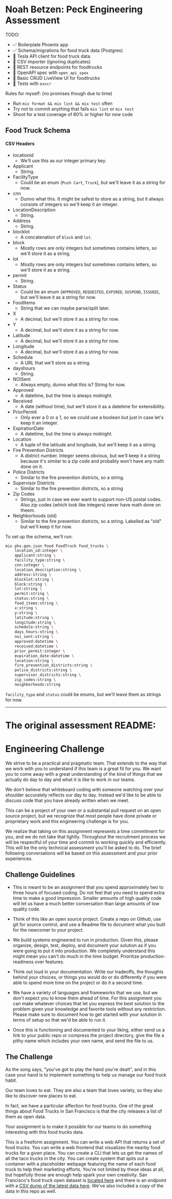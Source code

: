 # Noah Betzen: Peck Engineering Assessment

TODO:
- ✅ Boilerplate Phoenix app
- ✅ Schema/migrations for food truck data (Postgres)
- 🔘 Tesla API client for food truck data
- 🔘 CSV importer (ignoring duplicates)
- 🔘 REST resource endpoints for foodtrucks
- 🔘 OpenAPI spec with `open_api_spex`
- 🔘 Basic CRUD LiveView UI for foodtrucks
- 🔘 Tests with `exvcr`

Rules for myself: (no promises though due to time)
- Run `mix format && mix lint && mix test` often
- Try not to commit anything that fails `mix lint` or `mix test`
- Shoot for a test coverage of 80% or higher for _new_ code

## Food Truck Schema

#### CSV Headers

- locationid
  - We'll use this as our integer primary key.
- Applicant
  - String.
- FacilityType
  - Could be an enum (`Push Cart`, `Truck`), but we'll leave it as a string for now.
- cnn
  - Dunno what this. It might be safest to store as a string, but it always consists of integers so we'll keep it an integer.
- LocationDescription
  - String.
- Address
  - String.
- blocklot
  - A concatenation of `block` and `lot`.
- block
  - Mostly rows are only integers but sometimes contains letters, so we'll store it as a string.
- lot
  - Mostly rows are only integers but sometimes contains letters, so we'll store it as a string.
- permit
  - String.
- Status
  - Could be an enum (`APPROVED`, `REQUESTED`, `EXPIRED`, `SUSPEND`, `ISSUED`), but we'll leave it as a string for now.
- FoodItems
  - String that we can maybe parse/split later.
- X
  - A decimal, but we'll store it as a string for now.
- Y
  - A decimal, but we'll store it as a string for now.
- Latitude
  - A decimal, but we'll store it as a string for now.
- Longitude
  - A decimal, but we'll store it as a string for now.
- Schedule
  - A URL that we'll store as a string.
- dayshours
  - String.
- NOISent
  - Always empty, dunno what this is? String for now.
- Approved
  - A datetime, but the time is always midnight.
- Received
  - A date (without time), but we'll store it as a datetime for extensibility.
- PriorPermit
  - Only ever a 0 or a 1, so we could use a boolean but just in case let's keep it an integer.
- ExpirationDate
  - A datetime, but the time is always midnight.
- Location
  - A tuple of the latitude and longitude, but we'll keep it as a string.
- Fire Prevention Districts
  - A district number. Integer seems obvious, but we'll keep it a string because it's similar to a zip code and probably won't have any math done on it.
- Police Districts
  - Similar to the fire prevention districts, so a string.
- Supervisor Districts
  - Similar to the fire prevention districts, so a string
- Zip Codes
  - Strings, just in case we ever want to support non-US postal codes. Also zip codes (which look like integers) never have math done on theem.
- Neighborhoods (old)
  - Similar to the fire prevention districts, so a string. Labelled as "old" but we'll keep it for now.

To set up the schema, we'll run:
```bash
mix phx.gen.json Food FoodTruck food_trucks \
    location_id:integer \
    applicant:string \
    facility_type:string \
    cnn:integer \
    location_description:string \
    address:string \
    blocklot:string \
    block:string \
    lot:string \
    permit:string \
    status:string \
    food_items:string \
    x:string \
    y:string \
    latitude:string \
    longitude:string \
    schedule:string \
    days_hours:string \
    noi_sent:string \
    approved:datetime \
    received:datetime \
    prior_permit:integer \
    expiration_date:datetime \
    location:string \
    fire_prevention_districts:string \
    police_districts:string \
    supervisor_districts:string \
    zip_codes:string \
    neighborhoods:string
```

`facility_type` and `status` could be enums, but we'll leave them as strings for now.

---

# The original assessment README:

# Engineering Challenge

We strive to be a practical and pragmatic team. That extends to the way that we work with you to understand if this team is a great fit for you. We want you to come away with a great understanding of the kind of things that we actually do day to day and what it is like to work in our teams.

We don't believe that whiteboard coding with someone watching over your shoulder accurately reflects our day to day. Instead we'd like to be able to discuss code that you have already written when we meet.

This can be a project of your own or a substantial pull request on an open source project, but we recognize that most people have done private or proprietary work and this engineering challenge is for you.

We realize that taking on this assignment represents a time commitment for you, and we do not take that lightly. Throughout the recruitment process we will be respectful of your time and commit to working quickly and efficiently. This will be the only technical assessment you'll be asked to do. The brief following conversations will be based on this assessment and your prior experiences.

## Challenge Guidelines

* This is meant to be an assignment that you spend approximately two to three hours of focused coding. Do not feel that you need to spend extra time to make a good impression. Smaller amounts of high quality code will let us have a much better conversation than large amounts of low quality code.

* Think of this like an open source project. Create a repo on Github, use git for source control, and use a Readme file to document what you built for the newcomer to your project.

* We build systems engineered to run in production. Given this, please organize, design, test, deploy, and document your solution as if you were going to put it into production. We completely understand this might mean you can't do much in the time budget. Prioritize production-readiness over features.

* Think out loud in your documentation. Write our tradeoffs, the thoughts behind your choices, or things you would do or do differently if you were able to spend more time on the project or do it a second time.

* We have a variety of languages and frameworks that we use, but we don't expect you to know them ahead of time. For this assignment you can make whatever choices that let you express the best solution to the problem given your knowledge and favorite tools without any restriction. Please make sure to document how to get started with your solution in terms of setup so that we'd be able to run it.

* Once this is functioning and documented to your liking, either send us a link to your public repo or compress the project directory, give the file a pithy name which includes your own name, and send the file to us.

## The Challenge

As the song says, "you've got to play the hand you're dealt", and in this case your hand is to implement something to help us manage our food truck habit.

Our team loves to eat. They are also a team that loves variety, so they also like to discover new places to eat.

In fact, we have a particular affection for food trucks. One of the great things about Food Trucks in San Francisco is that the city releases a list of them as open data.

Your assignment is to make it possible for our teams to do something interesting with this food trucks data.

This is a freeform assignment. You can write a web API that returns a set of food trucks. You can write a web frontend that visualizes the nearby food trucks for a given place. You can create a CLI that lets us get the names of all the taco trucks in the city. You can create system that spits out a container with a placeholder webpage featuring the name of each food truck to help their marketing efforts. You're not limited by these ideas at all, but hopefully those are enough help spark your own creativity.
San Francisco's food truck open dataset is [located here](https://data.sfgov.org/Economy-and-Community/Mobile-Food-Facility-Permit/rqzj-sfat/data) and there is an endpoint with a [CSV dump of the latest data here](https://data.sfgov.org/api/views/rqzj-sfat/rows.csv). We've also included a copy of the data in this repo as well.
